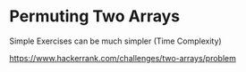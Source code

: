 # Permuting Two Arrays

Simple Exercises can be much simpler (Time Complexity)

https://www.hackerrank.com/challenges/two-arrays/problem
